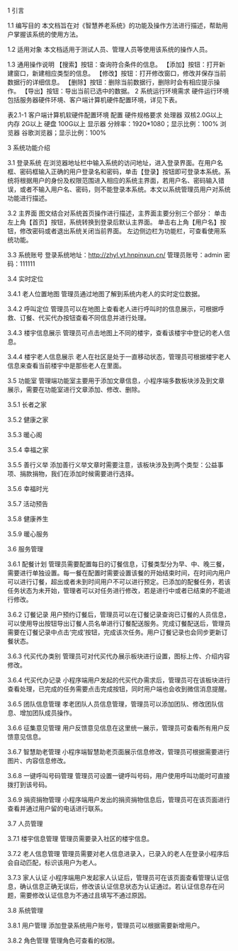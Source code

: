1 引言

1.1 编写目的
本文档旨在对《智慧养老系统》的功能及操作方法进行描述，帮助用户掌握该系统的使用方法。

1.2 适用对象
本文档适用于测试人员、管理人员等使用该系统的操作人员。

1.3 通用操作说明
【搜索】按钮：查询符合条件的信息。
【添加】按钮：打开新建窗口，新建相应类型的信息。
【修改】按钮：打开修改窗口，修改并保存当前数据行的详细信息。
【删除】按钮：删除当前数据行，删除时会有相应提示操作。
【导出】按钮：导出当前已选中的数据。
2 系统运行环境需求
硬件运行环境包括服务器硬件环境、客户端计算机硬件配置环境，详见下表。

表2.1-1 客户端计算机软硬件配置环境
配置	硬件规格要求
处理器	双核2.0G以上
内存	2G以上
硬盘	100G以上
显示器	分辨率：1920*1080；显示比例：100%
浏览器	谷歌浏览器；显示比例：100%

3 系统功能介绍

3.1 登录系统
在浏览器地址栏中输入系统的访问地址，进入登录界面。在用户名框、密码框输入正确的用户登录名和密码，单击【登录】按钮即可登录本系统。系统将根据用户的身份及权限范围进入相应的系统主界面，若用户名、密码输入错误，或者不输入用户名、密码，则不能登录本系统。本文以系统管理员用户对系统功能进行描述。

3.2 主界面 
图文结合对系统首页操作进行描述，主界面主要分别三个部分：
单击左上角【首页】按钮，系统转换到登录后默认主界面。
单击右上角【用户名】按钮，修改密码或者退出系统关闭当前界面。
左边侧边栏为功能栏，可查看使用系统功能。
 
3.3 系统账号
登录系统地址：http://zhyl.yt.hnpinxun.cn/
管理员账号：admin 密码：111111

3.4 实时定位

3.4.1 老人位置地图
管理员通过地图了解到系统内老人的实时定位数据。
 
 
3.4.2 呼叫定位
管理员可以在地图上查看老人进行呼叫时的信息展示，可根据呼救、订餐、代买代办按钮查看不同信息并进行处理。
 
 
3.4.3 楼宇信息展示
管理员可点击地图上不同的楼宇，查看该楼宇中登记的老人信息。
 
 
3.4.4 楼宇老人信息展示
老人在社区是处于一直移动状态，管理员可根据楼宇老人信息来查看当前楼宇中是那些老人在里面。
 
 
3.5 功能室
管理端功能室主要用于添加文章信息，小程序端多数板块涉及到文章展示，需要在功能室进行文章添加、修改、删除。
 
3.5.1 长者之家
 
 
3.5.2 健康之家
 
 
3.5.3 暖心阁
 
 
3.5.4 幸福之家
 
 
3.5.5 善行义举
添加善行义举文章时需要注意，该板块涉及到两个类型：公益事项、捐款捐物，我们在添加时候需要进行选择。
 
 
3.5.6 幸福时光
 
 
3.5.7 活动预告
 
 
3.5.8 健康养生
 
 
3.5.9 暖心服务
 
 

3.6 服务管理

3.6.1 配餐计划
管理员需要配置每日的订餐信息，订餐类型分为早、中、晚三餐，需要进行单独设置。每一餐在配置时需要设置该餐的开始结束时间，在时间内用户可以进行订餐，超出或者未到时间用户不可以进行预定。已添加的配餐任务，若该任务状态为未开始，管理者可以对任务进行修改，若是进行中或者已结束的不能进行修改。
 
 
3.6.2 订餐记录
用户预约订餐后，管理员可以在订餐记录查询已订餐的人员信息，可以使用导出按钮导出订餐人员名单进行订餐配送服务。完成订餐配送后，管理员需要在订餐记录中点击‘完成’按钮，完成该次任务。用户订餐记录也会同步更新订餐状态。
 
3.6.3 代买代办类别
管理员可对代买代办展示板块进行设置，图标上传、介绍内容修改。
 
3.6.4 代买代办记录
小程序端用户发起的代买代办需求后，管理员可在该板块进行查看处理，已完成的任务需要点击完成按钮，同时用户端也会收到微信消息提醒。
 
3.6.5 团队信息管理
孝老团队人员信息管理，管理员可以添加团队、修改团队信息、增加团队成员操作。
 
 
 
 
 
3.6.6 征集意见管理
用户反馈意见信息在这里统一展示，管理员可查看所有用户反馈意见信息。
 
3.6.7 智慧助老管理
小程序端智慧助老页面展示信息修改，管理员可根据需要进行图片、内容信息修改。
 
3.6.8 一键呼叫号码管理
管理员可设置一键呼叫号码，用户使用呼叫功能时可直接拨打到该号码。
 
3.6.9 捐资捐物管理
小程序端用户发出的捐资捐物信息后，管理员可在该页面进行查看并通过用户留的电话进行联系。
 
3.7 人员管理

3.7.1 楼宇信息管理
管理员需要录入社区的楼宇信息。
 
 
3.7.2 老人信息管理
管理员需要对老人信息进录入，已录入的老人在登录小程序后会自动匹配，标识该用户为老人。
 
 
3.7.3 家人认证
小程序端用户发起家人认证后，管理员可在该页面查看管理认证信息，确认信息正确无误后，修改该认证信息状态为认证通过。若认证信息存在问题，需要修改认证信息为不通过且填写不通过原因。
 
 
3.8 系统管理

3.8.1 用户管理
添加登录系统用户账号，管理员可以根据需要新增用户。
 
 
3.8.2 角色管理
管理角色可查看的权限。
 
